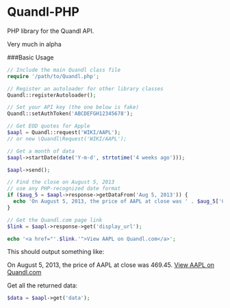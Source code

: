 Quandl-PHP
==========

PHP library for the Quandl API. 

Very much in alpha

###Basic Usage
```php
// Include the main Quandl class file
require '/path/to/Quandl.php';

// Register an autoloader for other library classes
Quandl::registerAutoloader();

// Set your API key (the one below is fake)
Quandl::setAuthToken('ABCDEFGH12345678');

// Get EOD quotes for Apple
$aapl = Quandl::request('WIKI/AAPL');
// or new \Quandl\Request('WIKI/AAPL');

// Get a month of data
$aapl->startDate(date('Y-m-d', strtotime('4 weeks ago')));

$aapl->send();

// Find the close on August 5, 2013
// use any PHP-recognized date format
if ($aug_5 = $aapl->response->getDataFrom('Aug 5, 2013')) {
  echo 'On August 5, 2013, the price of AAPL at close was ' . $aug_5['Close'] . ' ';
}

// Get the Quandl.com page link
$link = $aapl->response->get('display_url');

echo '<a href="'.$link.'">View AAPL on Quandl.com</a>';
```
This should output something like:

On August 5, 2013, the price of AAPL at close was 469.45. [View AAPL on Quandl.com](http://www.quandl.com/WIKI/AAPL)


Get all the returned data:
```php
$data = $aapl->get('data');
```
